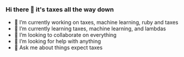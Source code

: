 ### Hi there 👋 it's taxes all the way down

<!--
**kcheung/kcheung** is a ✨ _special_ ✨ repository because its `README.md` (this file) appears on your GitHub profile.

Here are some ideas to get you started:
-->

- 🔭 I’m currently working on taxes, machine learning, ruby and taxes
- 🌱 I’m currently learning taxes, machine learning, and lambdas
- 👯 I’m looking to collaborate on everything
- 🤔 I’m looking for help with anything
- 💬 Ask me about things expect taxes
